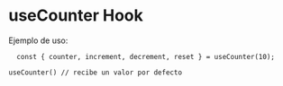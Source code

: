 # useCounter Hook

Ejemplo de uso:
```
  const { counter, increment, decrement, reset } = useCounter(10);
```

`useCounter() // recibe un valor por defecto`